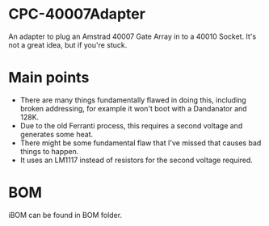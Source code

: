 # CPC-40007Adapter

An adapter to plug an Amstrad 40007 Gate Array in to a 40010 Socket. It's not a great idea, but if you're stuck.

# Main points 

* There are many things fundamentally flawed in doing this, including broken addressing, for example it won't boot with a Dandanator and 128K.
* Due to the old Ferranti process, this requires a second voltage and generates some heat.
* There might be some fundamental flaw that I've missed that causes bad things to happen.
* It uses an LM1117 instead of resistors for the second voltage required.

# BOM

iBOM can be found in BOM folder.
